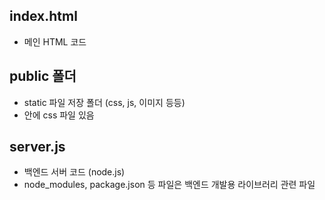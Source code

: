## index.html
- 메인 HTML 코드

## public 폴더
- static 파일 저장 폴더 (css, js, 이미지 등등)
- 안에 css 파일 있음

## server.js
- 백엔드 서버 코드 (node.js)
- node_modules, package.json 등 파일은 백엔드 개발용 라이브러리 관련 파일